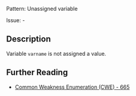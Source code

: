 Pattern: Unassigned variable

Issue: -

## Description

Variable `varname` is not assigned a value.

## Further Reading

* [Common Weakness Enumeration (CWE) - 665](https://cwe.mitre.org/data/definitions/665.html)